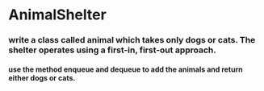 # AnimalShelter 

### write a class called animal which takes only dogs or cats. The shelter operates using a first-in, first-out approach.
#### use the method enqueue and dequeue to add the animals and return either dogs or cats.